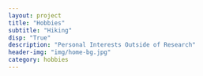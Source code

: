 ```yaml
---
layout: project
title: "Hobbies"
subtitle: "Hiking"
disp: "True"
description: "Personal Interests Outside of Research"
header-img: "img/home-bg.jpg"
category: hobbies
---
```


